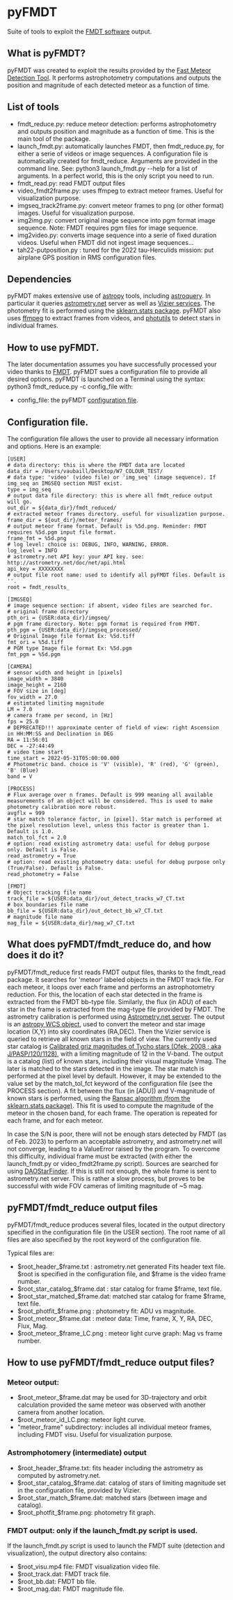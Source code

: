 # pyFMDT

Suite of tools to exploit the [FMDT software](https://github.com/alsoc/fmdt) output.

## What is pyFMDT?

pyFMDT was created to exploit the results provided by the [Fast Meteor Detection Tool](https://github.com/alsoc/fmdt).
It performs astrophotometry computations and outputs the position and magnitude of each detected meteor as a function of time.

## List of tools

- fmdt_reduce.py: reduce meteor detection: performs astrophotometry and outputs position and magnitude as a function of time. This is the main tool of the package.
- launch_fmdt.py: automatically launches FMDT, then fmdt_reduce.py, for either a serie of videos or image sequences. A configuration file is automatically created for fmdt_reduce. Arguments are provided in the command line. See: python3 launch_fmdt.py --help for a list of arguments. In a perfect world, this is the only script you need to run.
- fmdt_read.py: read FMDT output files
- video_fmdt2frame.py: uses ffmpeg to extract meteor frames. Useful for visualization purpose.
- imgseq_track2frame.py: convert meteor frames to png (or other format) images. Useful for visualization purpose.
- img2img.py: convert original image sequence into pgm format image sequence. Note: FMDT requires pgm files for image sequence.
- img2video.py: converts image sequence into a serie of fixed duration videos. Useful when FMDT did not ingest image sequences...
- tah22-putposition.py : tuned for the 2022 tau-Herculids mission: put airplane GPS position in RMS configuration files.

## Dependencies

pyFMDT makes extensive use of [astropy](https://www.astropy.org/) tools, including [astroquery](https://astroquery.readthedocs.io/en/latest/).
In particular it queries [astrometry.net](https://nova.astrometry.net/) server as well as [Vizier services](https://astroquery.readthedocs.io/en/latest/vizier/vizier.html). The photometry fit is performed using the [sklearn.stats package](https://scikit-learn.org/stable/modules/generated/sklearn.linear_model.RANSACRegressor.html).
pyFMDT also uses [ffmpeg](https://ffmpeg.org/) to extract frames from videos, and [photutils](https://photutils.readthedocs.io/en/stable/) to detect stars in individual frames.

## How to use pyFMDT.
The later documentation assumes you have successfully processed your video thanks to [FMDT](https://github.com/alsoc/fmdt).
pyFMDT sues a configuration file to provide all desired options.
pyFMDT is launched on a Terminal using the syntax:
	python3 fmdt_reduce.py -c config_file
with:
- config_file: the pyFMDT [configuration file](#header-configuration-file).

## Configuration file.

The configuration file allows the user to provide all necessary information and options. Here is an example:

	[USER]
	# data directory: this is where the FMDT data are located
	data_dir = /Users/vaubaill/Desktop/W7_COLOUR_TEST/
	# data type: 'video' (video file) or 'img_seq' (image sequence). If img_seq an IMGSEQ section MUST exist.
	type = img_seq
	# output data file directory: this is where all fmdt_reduce output will go.
	out_dir = ${data_dir}/fmdt_reduced/
	# extracted meteor frames directory. useful for visualization purpose.
	frame_dir = ${out_dir}/meteor_frames/
	# output meteor frame format. Default is %5d.png. Reminder: FMDT requires %5d.pgm input file format.
	frame_fmt = %5d.png
	# log level: choice is: DEBUG, INFO, WARNING, ERROR.
	log_level = INFO
	# astrometry.net API key: your API key. see: http://astrometry.net/doc/net/api.html
	api_key = XXXXXXXX
	# output file root name: used to identify all pyFMDT files. Default is ''.
	root = fmdt_results_
	
	[IMGSEQ]
	# image sequence section: if absent, video files are searched for.
	# original frame directory
	pth_ori = {USER:data_dir}/imgseq/
	# pgm frame directory. Note: pgm format is required from FMDT.
	pth_pgm = {USER:data_dir}/imgseq_processed/
	# Original Image file format Ex: %5d.tiff
	fmt_ori = %5d.tiff
	# PGM type Image file format Ex: %5d.pgm
	fmt_pgm = %5d.pgm

	[CAMERA]
	# sensor width and height in [pixels]
	image_width = 3840
	image_height = 2160
	# FOV size in [deg]
	fov_width = 27.0
	# estimtated limiting magnitude
	LM = 7.0
	# camera frame per second, in [Hz]
	fps = 25.0
	# DEPRECATED!!! approximate center of field of view: right Ascension in HH:MM:SS and Declination in DEG
	RA = 11:56:01
	DEC = -27:44:49
	# video time start
	time_start = 2022-05-31T05:00:00.000
	# Photometric band. choice is 'V' (visible), 'R' (red), 'G' (green), 'B' (Blue)
	band = V

	[PROCESS]
	# Flux average over n frames. Default is 999 meaning all available measurements of an object will be considered. This is used to make photometry calibration more robust.
	avgflx = 999
	# star match tolerance factor, in [pixel]. Star match is performed at the pixel resolution level, unless this factor is greater than 1. Default is 1.0.
	match_tol_fct = 2.0
	# option: read existing astrometry data: useful for debug purpose only. Default is False.
	read_astrometry = True
	# option: read existing photometry data: useful for debug purpose only (True/False). Default is False.
	read_photometry = False
	
	[FMDT]
	# Object tracking file name
	track_file = ${USER:data_dir}/out_detect_tracks_w7_CT.txt
	# box boundaries file name
	bb_file = ${USER:data_dir}/out_detect_bb_w7_CT.txt
	# magnitude file name
	mag_file = ${USER:data_dir}/mag_w7_CT.txt

## What does pyFMDT/fmdt_reduce do, and how does it do it?

pyFMDT/fmdt_reduce first reads FMDT output files, thanks to the fmdt_read package.
It searches for 'meteor' labeled objects in the FMDT track file.
For each meteor, it loops over each frame and performs an astrophotometry reduction.
For this, the location of each star detected in the frame is extracted from the FMDT bb-type file.
Similarly, the flux (in ADU) of each star in the frame is extracted from the mag-type file provided by FMDT.
The astrometry calibration is performed using [Astrometry.net server](https://nova.astrometry.net).
The output is an [astropy WCS object](https://docs.astropy.org/en/stable/wcs/index.html), used to convert the meteor and star image location (X,Y) into sky coordinates (RA,DEC).
Then the Vizier service is queried to retrieve all known stars in the field of view.
The currently used star catalog is [Calibrated griz magnitudes of Tycho stars (Ofek, 2008 ; aka J/PASP/120/1128)](https://vizier.cds.unistra.fr/viz-bin/VizieR-3?-source=J/PASP/120/1128), with a limiting magnitude of 12 in the V-band.
The output is a catalog (list) of known stars, including their visual magnitude Vmag.
The later is matched to the stars detected in the image. 
The star match is performed at the pixel level by default. However, it may be extended to the value set by the match_tol_fct keyword of the configuration file (see the PROCESS section).
A fit between the flux (in [ADU]) and V-magnitude of known stars is performed, using the [Ransac algorithm (from the sklearn.stats package)](https://scikit-learn.org/stable/modules/generated/sklearn.linear_model.RANSACRegressor.html).
This fit is used to compute the magnitude of the meteor in the chosen band, for each frame.
The operation is repeated for each frame, and for each meteor.

In case the S/N is poor, there will not be enough stars detected by FMDT (as of Feb. 2023) to perform an acceptable astrometry, and astrometry.net will not converge, leading to a ValueError raised by the program.
To overcome this difficulty, individual frame must be extracted (with either the launch_fmdt.py or video_fmdt2frame.py script). Sources are searched for using [DAOStarFinder](https://photutils.readthedocs.io/en/stable/detection.html).
If this is still not enough, the whole frame is sent to astrometry.net server. This is rather a slow process, but proves to be successful with wide FOV cameras of limiting magnitude of ~5 mag.

## pyFMDT/fmdt_reduce output files

pyFMDT/fmdt_reduce produces several files, located in the output directory specified in the configuration file (in the USER section).
The root name of all files are also specified by the root keyword of the configuration file.

Typical files are:
- \$root_header_\$frame.txt : astrometry.net generated Fits header text file. $root is specified in the configuration file, and $frame is the video frame number.
- \$root_star_catalog_\$frame.dat : star catalog for frame $frame, text file.
- \$root_star_matched_\$frame.dat: matched star catalog for frame $frame, text file.
- \$root_photfit_\$frame.png : photometry fit: ADU vs magnitude.
- \$root_meteor_\$frame.dat : meteor data: Time, frame, X, Y, RA, DEC, Flux, Mag.
- \$root_meteor_\$frame_LC.png : meteor light curve graph: Mag vs frame number.

## How to use pyFMDT/fmdt_reduce output files?

### Meteor output:

- \$root_meteor_\$frame.dat may be used for 3D-trajectory and orbit calculation provided the same meteor was observed with another camera from another location.
- \$root_meteor_id_LC.png: meteor light curve.
- "meteor_frame" subdirectory: includes all individual meteor frames, including FMDT visu. Useful for visualization purpose.

### Astromphotomery (intermediate) output
- \$root_header_\$frame.txt: fits header including the astrometry as computed by astrometry.net.
- \$root_star_catalog_\$frame.dat: catalog of stars of limiting magnitude set in the configuration file, provided by Vizier.
- \$root_star_match_\$frame.dat: matched stars (between image and catalog).
- \$root_photfit_\$frame.png: photometry fit graph.

### FMDT output: only if the launch_fmdt.py script is used.
If the launch_fmdt.py script is used to launch the FMDT suite (detection and visualization), the output directory also contains:
- \$root_visu.mp4 file: FMDT visualization video file.
- \$root_track.dat: FMDT track file.
- \$root_bb.dat: FMDT bb file.
- \$root_mag.dat: FMDT magnitude file.
